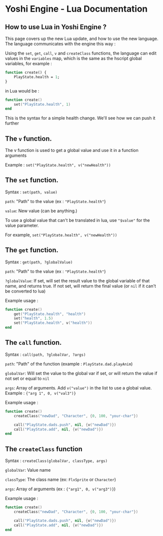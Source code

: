 # Yoshi Engine - Lua Documentation
## How to use Lua in Yoshi Engine ?
This page covers up the new Lua update, and how to use the new language.
The language communicates with the engine this way :

Using the `set`, `get`, `call`, `v` and `createClass` functions, the language can edit values in the `variables` map, which is the same as the hscript global variables, for example :
```haxe
function create() {
    PlayState.health = 1;
}
```
in Lua would be :
```lua
function create()
    set("PlayState.health", 1)
end
```
This is the syntax for a simple health change. We'll see how we can push it further

## __The `v` function.__
The v function is used to get a global value and use it in a function arguments

Example : `set("PlayState.health", v("newHealth"))`

## __The `set` function.__
Syntax :
`set(path, value)`

`path`: "Path" to the value (ex : `"PlayState.health"`)

`value`: New value (can be anything.)

To use a global value that can't be translated in lua, use `"$value"` for the value parameter.

For example, `set("PlayState.health", v("newHealth"))`

## __The `get` function.__
Syntax :
`get(path, ?globalValue)`

`path`: "Path" to the value (ex : `"PlayState.health"`)

`?globalValue`: If set, will set the result value to the global variable of that name, and returns true. If not set, will return the final value (or `nil` if it can't be converted to lua)

Example usage :
```lua
function create()
    get("PlayState.health", "health")
    set("health", 1.5)
    set("PlayState.health", v("health"))
end
```

## __The `call` function.__
Syntax : `call(path, ?globalVar, ?args)`

`path`: "Path" of the function (example : `PlayState.dad.playAnim`)

`globalVar`: Will set the value to the global var if set, or will return the value if not set or equal to `nil`

`args`: Array of arguments. Add `v("value")` in the list to use a global value. Example : `{"arg 1", 0, v("val3")}`

Example usage :
```lua
function create()
    createClass("newDad", "Character", {0, 100, "your-char"})

    call("PlayState.dads.push", nil, {v("newDad")})
    call("PlayState.add", nil, {v("newDad")})
end
```

## __The `createClass` function__
Syntax : `createClass(globalVar, classType, args)`

`globalVar`: Value name

`classType`: The class name (ex: `FlxSprite` or `Character`)

`args`: Array of arguments (ex : `{"arg1", 0, v("arg3")}`)

Example usage :
```lua
function create()
    createClass("newDad", "Character", {0, 100, "your-char"})

    call("PlayState.dads.push", nil, {v("newDad")})
    call("PlayState.add", nil, {v("newDad")})
end
```